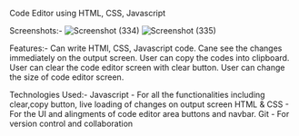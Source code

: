 Code Editor using HTML, CSS, Javascript

Screenshots:-
![Screenshot (334)](https://github.com/Mayankkatheriya/Mct_4/assets/84630014/82b3e188-407a-4995-b73b-e9d048089558)
![Screenshot (335)](https://github.com/Mayankkatheriya/Mct_4/assets/84630014/be57fc4b-075d-440c-b974-600e2370da48)

Features:-
Can write HTMl, CSS, Javascript code.
Cane see the changes immediately on the output screen.
User can copy the codes into clipboard.
User can clear the code editor screen with clear button.
User can change the size of code editor screen.

Technologies Used:-
Javascript - For all the functionalities including clear,copy button, live loading of changes on output screen
HTML & CSS - For the UI and alingments of code editor area buttons and navbar.
Git - For version control and collaboration
